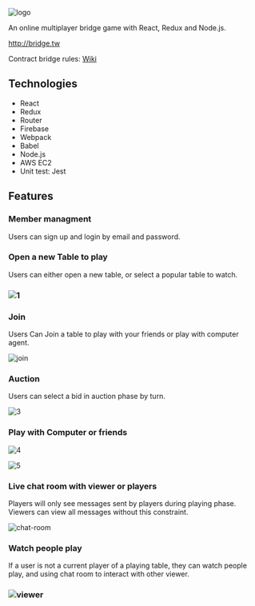 

![logo](/Users/liuchienwen/Desktop/logo.png)



An online multiplayer bridge game with React, Redux and Node.js.

http://bridge.tw

Contract bridge rules: [Wiki](https://en.wikipedia.org/wiki/Contract_bridge)





## Technologies

* React
* Redux
* Router
* Firebase
* Webpack
* Babel
* Node.js
* AWS EC2
* Unit test: Jest





## Features

### Member managment

Users can sign up and login by email and password. 



### Open a new Table to play

Users can either open a new table, or select a popular table to watch.

### ![1](/Users/liuchienwen/Bridge/screenshot/tables.png)



### Join

Users Can Join a table to play with your friends or play with computer agent.

![join](/Users/liuchienwen/Bridge/screenshot/join.png)



### Auction

Users can select a bid in auction phase by turn.

![3](/Users/liuchienwen/Bridge/screenshot/auction.png)



### Play with Computer or friends

![4](/Users/liuchienwen/Bridge/screenshot/playing.png)



![5](/Users/liuchienwen/Bridge/screenshot/playing_player2.png)



### Live chat room with viewer or players 

Players will only see messages sent by players during playing phase. Viewers can view all messages without this constraint.

![chat-room](/Users/liuchienwen/Bridge/screenshot/chatroom.png)





### Watch people play

If a user is not a current player of a playing table, they can watch people play, and using chat room to interact with other viewer.

### ![viewer](/Users/liuchienwen/Bridge/screenshot/viewer-mode.png)





